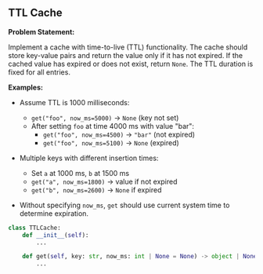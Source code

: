 ## TTL Cache

**Problem Statement:**

Implement a cache with time-to-live (TTL) functionality. The cache should store key-value pairs and return the value only if it has not expired. If the cached value has expired or does not exist, return `None`. The TTL duration is fixed for all entries.

**Examples:**

- Assume TTL is 1000 milliseconds:
  - `get("foo", now_ms=5000)` -> `None` (key not set)
  - After setting `foo` at time 4000 ms with value "bar":
    - `get("foo", now_ms=4500)` -> `"bar"` (not expired)
    - `get("foo", now_ms=5100)` -> `None` (expired)

- Multiple keys with different insertion times:
  - Set `a` at 1000 ms, `b` at 1500 ms
  - `get("a", now_ms=1800)` -> value if not expired
  - `get("b", now_ms=2600)` -> `None` if expired

- Without specifying `now_ms`, `get` should use current system time to determine expiration.

```python
class TTLCache:
    def __init__(self):
        ...

    def get(self, key: str, now_ms: int | None = None) -> object | None:
        ...
```
